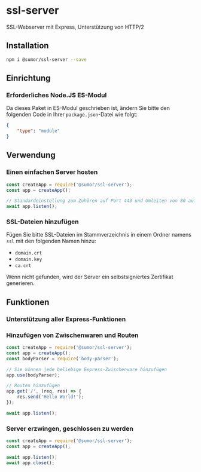 # ssl-server
SSL-Webserver mit Express, Unterstützung von HTTP/2

## Installation
```bash
npm i @sumor/ssl-server --save
```

## Einrichtung

### Erforderliches Node.JS ES-Modul
Da dieses Paket in ES-Modul geschrieben ist,
ändern Sie bitte den folgenden Code in Ihrer ```package.json```-Datei wie folgt:
```json
{
    "type": "module"
}
```

## Verwendung

### Einen einfachen Server hosten

```javascript
const createApp = require('@sumor/ssl-server');
const app = createApp();

// Standardeinstellung zum Zuhören auf Port 443 und Umleiten von 80 auf HTTPS 443
await app.listen();
```


### SSL-Dateien hinzufügen
Fügen Sie bitte SSL-Dateien im Stammverzeichnis in einem Ordner namens ```ssl``` mit den folgenden Namen hinzu:
- ```domain.crt```
- ```domain.key```
- ```ca.crt```

Wenn nicht gefunden, wird der Server ein selbstsigniertes Zertifikat generieren.

## Funktionen

### Unterstützung aller Express-Funktionen

### Hinzufügen von Zwischenwaren und Routen

```javascript
const createApp = require('@sumor/ssl-server');
const app = createApp();
const bodyParser = require('body-parser');

// Sie können jede beliebige Express-Zwischenware hinzufügen
app.use(bodyParser);

// Routen hinzufügen
app.get('/', (req, res) => {
    res.send('Hello World!');
});

await app.listen();
```

### Server erzwingen, geschlossen zu werden

```javascript
const createApp = require('@sumor/ssl-server');
const app = createApp();

await app.listen();
await app.close();
```